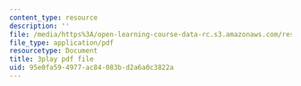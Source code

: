 ```yaml
---
content_type: resource
description: ''
file: /media/https%3A/open-learning-course-data-rc.s3.amazonaws.com/res-6-007-signals-and-systems-spring-2011/95e0fa594977ac84083bd2a6a0c3822a_8g4UudyOetE.pdf
file_type: application/pdf
resourcetype: Document
title: 3play pdf file
uid: 95e0fa59-4977-ac84-083b-d2a6a0c3822a
---
```

